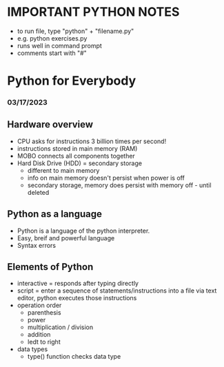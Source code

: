 # IMPORTANT PYTHON NOTES
- to run file, type "python" + "filename.py"
- e.g. python exercises.py
- runs well in command prompt
- comments start with "#"
# Python for Everybody
### 03/17/2023
## Hardware overview
- CPU asks for instructions 3 billion times per second!
- instructions stored in main memory (RAM)
- MOBO connects all components together
- Hard Disk Drive (HDD) = secondary storage
    - different to main memory
    - info on main memory doesn't persist when power is off
    - secondary storage, memory does persist with memory off - until deleted

##  Python as a language
- Python is a language of the python interpreter. 
- Easy, breif and powerful language
- Syntax errors
## Elements of Python
- interactive = responds after typing directly
- script = enter a sequence of statements/instructions into a file via text editor, python executes those instructions
- operation order
    - parenthesis
    - power
    - multiplication / division
    - addition
    - ledt to right
- data types
    - type() function checks data type